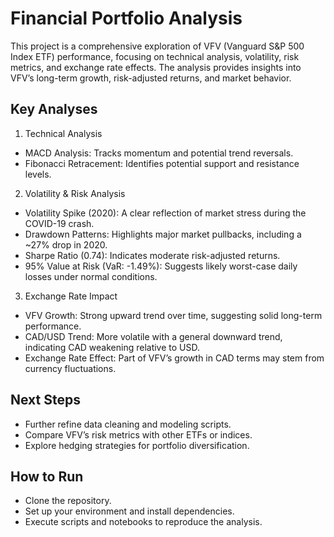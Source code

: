 # Financial Portfolio Analysis

This project is a comprehensive exploration of VFV (Vanguard S&P 500 Index ETF) performance, focusing on technical analysis, volatility, risk metrics, and exchange rate effects. The analysis provides insights into VFV’s long-term growth, risk-adjusted returns, and market behavior.

## Key Analyses

1. Technical Analysis
  - MACD Analysis: Tracks momentum and potential trend reversals.
  - Fibonacci Retracement: Identifies potential support and resistance levels.

2. Volatility & Risk Analysis
  - Volatility Spike (2020): A clear reflection of market stress during the COVID-19 crash.
  - Drawdown Patterns: Highlights major market pullbacks, including a ~27% drop in 2020.
  - Sharpe Ratio (0.74): Indicates moderate risk-adjusted returns.
  - 95% Value at Risk (VaR: -1.49%): Suggests likely worst-case daily losses under normal conditions.

3. Exchange Rate Impact
  - VFV Growth: Strong upward trend over time, suggesting solid long-term performance.
  - CAD/USD Trend: More volatile with a general downward trend, indicating CAD weakening relative to USD.
  - Exchange Rate Effect: Part of VFV’s growth in CAD terms may stem from currency fluctuations.


## Next Steps
  - Further refine data cleaning and modeling scripts.
  - Compare VFV’s risk metrics with other ETFs or indices.
  - Explore hedging strategies for portfolio diversification.

## How to Run
  - Clone the repository.
  - Set up your environment and install dependencies.
  - Execute scripts and notebooks to reproduce the analysis.
